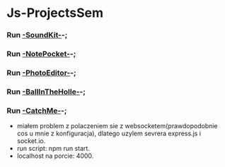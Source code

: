 # Js-ProjectsSem

### Run [-SoundKit-](https://semproject.github.io/Js-ProjectsSem/SoundKit/index.html)-;

### Run [-NotePocket-](https://semProject.github.io/Js-ProjectsSem/NotePocket/dist/index.html)-;

### Run [-PhotoEditor-](https://semProject.github.io/Js-ProjectsSem/PhotoEditor/index.html)-;

### Run [-BallInTheHolle-](https://semProject.github.io/Js-ProjectsSem/BallInTheHolle/index.html)-;

### Run [-CatchMe-](https://marker-race.herokuapp.com/)-;
+ miałem problem z polaczeniem sie z websocketem(prawdopodobnie cos u mnie z konfiguracja), dlatego uzylem sevrera express.js i socket.io.
+ run script: npm run start.
+ localhost na porcie: 4000.

